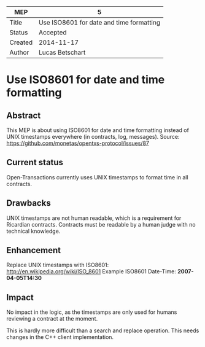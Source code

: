 MEP | 5
--- | ---
Title | Use ISO8601 for date and time formatting
Status | Accepted
Created | 2014-11-17
Author | Lucas Betschart

# Use ISO8601 for date and time formatting

## Abstract

This MEP is about using ISO8601 for date and time formatting instead of UNIX
timestamps everywhere (in contracts, log, messages).
Source: https://github.com/monetas/opentxs-protocol/issues/87

## Current status

Open-Transactions currently uses UNIX timestamps to format time in all
contracts.

## Drawbacks

UNIX timestamps are not human readable, which is a requirement for Ricardian
contracts. Contracts must be readable by a human judge with no technical
knowledge.

## Enhancement

Replace UNIX timestamps with ISO8601: http://en.wikipedia.org/wiki/ISO_8601
Example ISO8601 Date-Time: **2007-04-05T14:30**

## Impact

No impact in the logic, as the timestamps are only used for humans reviewing a
contract at the moment.

This is hardly more difficult than a search and replace operation.
This needs changes in the C++ client implementation.
